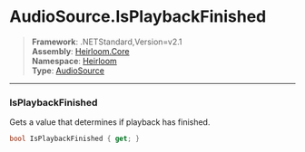 # AudioSource.IsPlaybackFinished

> **Framework**: .NETStandard,Version=v2.1  
> **Assembly**: [Heirloom.Core][0]  
> **Namespace**: [Heirloom][0]  
> **Type**: [AudioSource][1]  

--------------------------------------------------------------------------------

### IsPlaybackFinished

Gets a value that determines if playback has finished.

```cs
bool IsPlaybackFinished { get; }
```

[0]: ../Heirloom.Core.md
[1]: Heirloom.AudioSource.md
